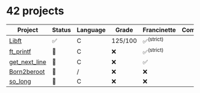 # 42 projects

| Project                                                                                    | Status             | Language | Grade   | Francinette                          | Comments |
| ------------------------------------------------------------------------------------------ | ------------------ | -------- | ------- | ------------------------------------ | -------- |
| [Libft](https://github.com/diabolo257/42Lausanne/tree/main/42Cursus/Libft)                 | :white_check_mark: | C        | 125/100 | :white_check_mark:<sup>(strict)<sup> |          |
| [ft_printf](https://github.com/diabolo257/42Lausanne/tree/main/42Cursus/ft_printf)         | :construction:     | C        | :x:     | :white_check_mark:<sup>(strict)                                 |          |
| [get_next_line](https://github.com/diabolo257/42Lausanne/tree/main/42Cursus/get_next_line) | :construction:     | C        | :x:     | :white_check_mark:                                  |          |
| [Born2beroot](https://github.com/diabolo257/42Lausanne/tree/main/42Cursus/Born2beroot)     | :construction:     | /        | :x:     | :x:                                  |          |
| [so_long](https://github.com/diabolo257/42Lausanne/tree/main/42Cursus/so_long)             | :construction:     | C        | :x:     | :x:                                  |          |
